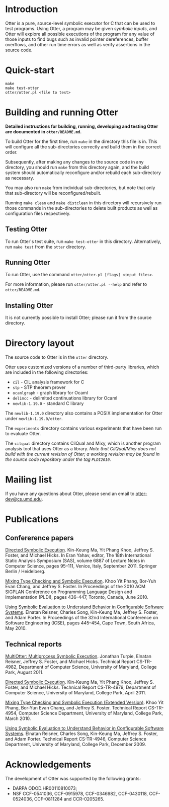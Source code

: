 Introduction
============

Otter is a pure, source-level symbolic executor for C that can be used to
test programs. Using Otter, a program may be given _symbolic inputs_, and
Otter will explore all possible executions of the program for any value of
those inputs to find bugs such as invalid pointer dereferences, buffer
overflows, and other run time errors as well as verify assertions in the
source code.


Quick-start
=================

    make
    make test-otter
    otter/otter.pl <file to test>


Building and running Otter
==========================

**Detailed instructions for building, running, developing and testing Otter
are documented in `otter/README.md`.**

To build Otter for the first time, run `make` in the directory this file is in.
This will configure all the sub-directories correctly and build them in the
correct order.

Subsequently, after making any changes to the source code in any directory,
you should run `make` from this directory again, and the build system
should automatically reconfigure and/or rebuild each sub-directory as
necessary.

You may also run `make` from individual sub-directories, but note that only
that sub-directory will be reconfigured/rebuilt.

Running `make clean` and `make distclean` in this directory will recursively
run those commands in the sub-directories to delete built products as well
as configuration files respectively.


Testing Otter
-------------

To run Otter's test suite, run `make test-otter` in this directory.
Alternatively, run `make test` from the `otter` directory.


Running Otter
-------------

To run Otter, use the command `otter/otter.pl [flags] <input files>`.

For more information, please run `otter/otter.pl --help` and refer to
`otter/README.md`.


Installing Otter
----------------

It is not currently possible to install Otter; please run it from the source
directory.


Directory layout
=================

The source code to Otter is in the `otter` directory.

Otter uses customized versions of a number of third-party libraries, which
are included in the following directories:

* `cil` - CIL analysis framework for C
* `stp` - STP theorem prover
* `ocamlgraph` - graph library for Ocaml
* `delimcc` - delimited continuations library for Ocaml
* `newlib-1.19.0` - standard C library

The `newlib-1.19.0` directory also contains a POSIX implementation for Otter
under `newlib-1.19.0/otter`.

The `experiments` directory contains various experiments that have been run
to evaluate Otter.

The `cilqual` directory contains CilQual and Mixy, which is another program
analysis tool that uses Otter as a library. *Note that CilQual/Mixy does not
build with the current revision of Otter; a working revision may be found
in the source code repository under the tag `PLDI2010`.*


Mailing list
============

If you have any questions about Otter, please send an email to
<otter-dev@cs.umd.edu>.


Publications
============

Confererence papers
-------------------

[Directed Symbolic Execution](http://dx.doi.org/10.1007/978-3-642-23702-7_11).
Kin-Keung Ma, Yit Phang Khoo, Jeffrey S. Foster, and Michael Hicks.
In Eran Yahav, editor, The 18th International Static Analysis Symposium (SAS),
volume 6887 of Lecture Notes in Computer Science, pages 95–111, Venice, Italy,
September 2011. Springer Berlin / Heidelberg.

[Mixing Type Checking and Symbolic Execution](http://dx.doi.org/10.1145/1806596.1806645).
Khoo Yit Phang, Bor-Yuh Evan Chang, and Jeffrey S. Foster.
In Proceedings of the 2010 ACM SIGPLAN Conference on Programming Language
Design and Implementation (PLDI), pages 436–447, Toronto, Canada, June 2010.

[Using Symbolic Evaluation to Understand Behavior in Configurable Software Systems](http://dx.doi.org/10.1145/1806799.1806864).
Elnatan Reisner, Charles Song, Kin-Keung Ma, Jeffrey S. Foster,
and Adam Porter.
In Proceedings of the 32nd International Conference on Software Engineering
(ICSE), pages 445–454, Cape Town, South Africa, May 2010.


Technical reports
-----------------

[MultiOtter: Multiprocess Symbolic Execution](http://dx.doi.org/1903/11860).
Jonathan Turpie, Elnatan Reisner, Jeffrey S. Foster, and Michael Hicks.
Technical Report CS-TR-4982, Department of Computer Science,
University of Maryland, College Park, August 2011.

[Directed Symbolic Execution](http://dx.doi.org/1903/11860).
Kin-Keung Ma, Yit Phang Khoo, Jeffrey S. Foster, and Michael Hicks.
Technical Report CS-TR-4979, Department of Computer Science,
University of Maryland, College Park, April 2011.

[Mixing Type Checking and Symbolic Execution (Extended Version)](http://dx.doi.org/1903/10115).
Khoo Yit Phang, Bor-Yun Evan Chang, and Jeffrey S. Foster.
Technical Report CS-TR-4954, Computer Science Department,
University of Maryland, College Park, March 2010.

[Using Symbolic Evaluation to Understand Behavior in Configurable Software Systems](http://dx.doi.org/1903/9779).
Elnatan Reisner, Charles Song, Kin-Keung Ma, Jeffrey S. Foster,
and Adam Porter.
Technical Report CS-TR-4946, Computer Science Department,
University of Maryland, College Park, December 2009.


Acknowledgements
================

The development of Otter was supported by the following grants:

* DARPA ODOD.HR00110810073;
* NSF CCF-0541036, CCF-0915978, CCF-0346982, CCF-0430118, CCF-0524036,
  CCF-0811284 and CCR-0205265.

